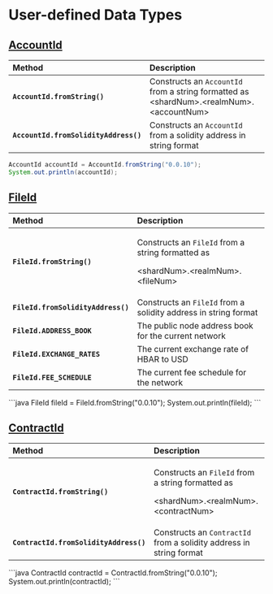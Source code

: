# User-defined Data Types

## [AccountId](https://github.com/hashgraph/hedera-sdk-java/blob/master/src/main/java/com/hedera/hashgraph/sdk/account/AccountId.java)

| Method | Description |
| :--- | :--- |
| **`AccountId.fromString()`** | Constructs an `AccountId` from a string formatted as &lt;shardNum&gt;.&lt;realmNum&gt;.&lt;accountNum&gt; |
| **`AccountId.fromSolidityAddress()`** | Constructs an `AccountId` from a solidity address in string format  |

```java
AccountId accountId = AccountId.fromString("0.0.10");
System.out.println(accountId);
```

## [FileId](https://github.com/hashgraph/hedera-sdk-java/blob/master/src/main/java/com/hedera/hashgraph/sdk/file/FileId.java)

<table>
  <thead>
    <tr>
      <th style="text-align:left">Method</th>
      <th style="text-align:left">Description</th>
    </tr>
  </thead>
  <tbody>
    <tr>
      <td style="text-align:left"><b><code>FileId.fromString() </code></b>
      </td>
      <td style="text-align:left">
        <p>Constructs an <code>FileId</code> from a string formatted as</p>
        <p>&lt;shardNum&gt;.&lt;realmNum&gt;.&lt;fileNum&gt;</p>
      </td>
    </tr>
    <tr>
      <td style="text-align:left"><b><code>FileId.fromSolidityAddress()</code></b>
      </td>
      <td style="text-align:left">Constructs an <code>FileId</code> from a solidity address in string format</td>
    </tr>
    <tr>
      <td style="text-align:left"><b><code>FileId.ADDRESS_BOOK</code></b>
      </td>
      <td style="text-align:left">The public node address book for the current network</td>
    </tr>
    <tr>
      <td style="text-align:left"><b><code>FileId.EXCHANGE_RATES</code></b>
      </td>
      <td style="text-align:left">The current exchange rate of HBAR to USD</td>
    </tr>
    <tr>
      <td style="text-align:left"><b><code>FileId.FEE_SCHEDULE</code></b>
      </td>
      <td style="text-align:left">The current fee schedule for the network</td>
    </tr>
  </tbody>
</table>```java
FileId fileId = FileId.fromString("0.0.10");
System.out.println(fileId);
```

## [ContractId](https://github.com/hashgraph/hedera-sdk-java/blob/master/src/main/java/com/hedera/hashgraph/sdk/contract/ContractId.java)

<table>
  <thead>
    <tr>
      <th style="text-align:left">Method</th>
      <th style="text-align:left">Description</th>
    </tr>
  </thead>
  <tbody>
    <tr>
      <td style="text-align:left"><b><code>ContractId.fromString()</code></b>
      </td>
      <td style="text-align:left">
        <p>Constructs an <code>FileId</code> from a string formatted as</p>
        <p>&lt;shardNum&gt;.&lt;realmNum&gt;.&lt;contractNum&gt;</p>
      </td>
    </tr>
    <tr>
      <td style="text-align:left"><b><code>ContractId.fromSolidityAddress()</code></b>
      </td>
      <td style="text-align:left">Constructs an <code>ContractId</code> from a solidity address in string
        format</td>
    </tr>
  </tbody>
</table>```java
ContractId contractId = ContractId.fromString("0.0.10");
System.out.println(contractId);
```

